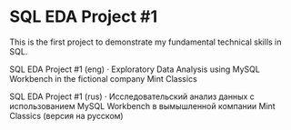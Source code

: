 # SQL EDA Project #1

This is the first project to demonstrate my fundamental technical skills in SQL.

SQL EDA Project #1 (eng) · Exploratory Data Analysis using MySQL Workbench in the fictional company Mint Classics
 
SQL EDA Project #1 (rus) · Исследовательский анализ данных с использованием MySQL Workbench в вымышленной компании Mint Classics (версия на русском)
